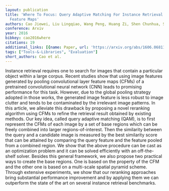 ```yaml
---
layout: publication
title: 'Where To Focus: Query Adaptive Matching For Instance Retrieval Using Convolutional
  Feature Maps'
authors: Cao Jiewei, Liu Lingqiao, Wang Peng, Huang Zi, Shen Chunhua, Shen Heng Tao
conference: Arxiv
year: 2016
bibkey: cao2016where
citations: 19
additional_links: [{name: Paper, url: 'https://arxiv.org/abs/1606.06811'}]
tags: ["Tools-&-Libraries", "Evaluation"]
short_authors: Cao et al.
---
```

Instance retrieval requires one to search for images that contain a
particular object within a large corpus. Recent studies show that using image
features generated by pooling convolutional layer feature maps (CFMs) of a
pretrained convolutional neural network (CNN) leads to promising performance
for this task. However, due to the global pooling strategy adopted in those
works, the generated image feature is less robust to image clutter and tends to
be contaminated by the irrelevant image patterns. In this article, we alleviate
this drawback by proposing a novel reranking algorithm using CFMs to refine the
retrieval result obtained by existing methods. Our key idea, called query
adaptive matching (QAM), is to first represent the CFMs of each image by a set
of base regions which can be freely combined into larger regions-of-interest.
Then the similarity between the query and a candidate image is measured by the
best similarity score that can be attained by comparing the query feature and
the feature pooled from a combined region. We show that the above procedure can
be cast as an optimization problem and it can be solved efficiently with an
off-the-shelf solver. Besides this general framework, we also propose two
practical ways to create the base regions. One is based on the property of the
CFM and the other one is based on a multi-scale spatial pyramid scheme. Through
extensive experiments, we show that our reranking approaches bring substantial
performance improvement and by applying them we can outperform the state of the
art on several instance retrieval benchmarks.